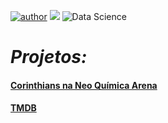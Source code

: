[![author](https://img.shields.io/badge/Gabriel-author-blue)](https://www.linkedin.com/in/gabriel-martins999/)  [![](https://img.shields.io/badge/Data_Science-blue.svg)](https://www.datascienceacademy.com.br/)
![Data Science](https://github.com/GabrielMartinsz/Data-Science/assets/85375993/ecc75117-791c-4aac-8ad2-75eed0ede612)

# *Projetos:*

####  [Corinthians na Neo Química Arena](https://github.com/GabrielMartinsz/Data-Science/blob/main/CORINTHIANS-NQA-DATA.ipynb)
####  [TMDB](https://github.com/GabrielMartinsz/Data-Science/blob/main/CORINTHIANS-NQA-DATA.ipynb)





